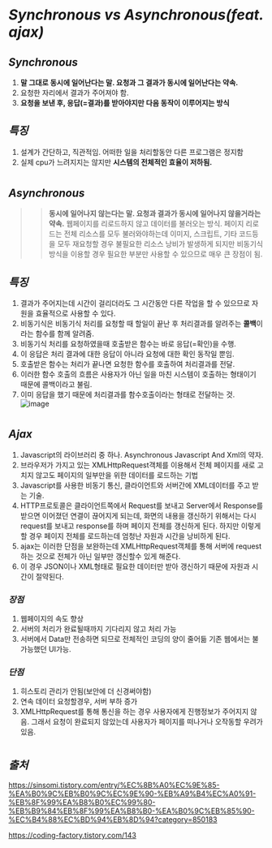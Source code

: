 # *Synchronous vs Asynchronous(feat. ajax)*

*<h2>Synchronous</h2>*

1. **말 그대로 동시에 일어난다는 말. 요청과 그 결과가 동시에 일어난다는 약속.**
2. 요청한 자리에서 결과가 주어져야 함.
3. **요청을 보낸 후, 응답(=결과)를 받아야지만 다음 동작이 이루어지는 방식**

*<h2>특징</h2>*

1. 설계가 간단하고, 직관적임.
어떠한 일을 처리할동안 다른 프로그램은 정지함
2. 실제 cpu가 느려지지는 않지만 **시스템의 전체적인 효율이 저하됨.**

#

*<h2>Asynchronous</h2>*

>>**동시에 일어나지 않는다는 말. 요청과 결과가 동시에 일어나지 않을거라는 약속.**
웹페이지를 리로드하지 않고 데이터를 불러오는 방식.
페이지 리로드는 전체 리소스를 모두 불러와야하는데 이미지, 스크립트, 기타 코드등을 모두 재요청할 경우 불필요한 리소스 낭비가 발생하게 되지만 비동기식 방식을 이용할 경우 필요한 부분만 사용할 수 있으므로 매우 큰 장점이 됨.

*<h2>특징</h2>*

1. 결과가 주어지는데 시간이 걸리더라도 그 시간동안 다른 작업을 할 수 있으므로 자원을 효율적으로 사용할 수 있다.
2. 비동기식은 비동기식 처리를 요청할 때 할일이 끝난 후 처리결과를 알려주는 **콜백**이라는 함수를 함께 알려줌.
3. 비동기식 처리를 요청하였을때 호출받은 함수는 바로 응답(=확인)을 수행.
4. 이 응답은 처리 결과에 대한 응답이 아니라 요청에 대한 확인 동작일 뿐임.
5. 호출받은 함수는 처리가 끝나면 요청한 함수를 호출하여 처리결과를 전달.
6. 이러한 함수 호출의 흐름은 사용자가 아닌 일을 마친 시스템이 호출하는 형태이기 때문에 콜백이라고 불림.
7. 이미 응답을 했기 때문에 처리결과를 함수호출이라는 형태로 전달하는 것.
![image](https://img1.daumcdn.net/thumb/R1280x0/?scode=mtistory2&fname=https%3A%2F%2Fblog.kakaocdn.net%2Fdn%2FuehDf%2FbtqAJNfwL3z%2Fyrs7qi8yyaosWfHAKaB9a0%2Fimg.jpg)

#

*<h2>Ajax</h2>*

1. Javascript의 라이브러리 중 하나. Asynchronous Javascript And Xml의 약자.
2. 브라우저가 가지고 있는 XMLHttpRequest객체를 이용해서 전체 페이지를 새로 고치지 않고도 페이지의 일부만을 위한 데이터를 로드하는 기법
3. Javascript를 사용한 비동기 통신, 클라이언트와 서버간에 XML데이터를 주고 받는 기술.
4. HTTP프로토콜은 클라이언트쪽에서 Request를 보내고 Server에서 Response를 받으면 이어졌던 연결이 끊어지게 되는데, 화면의 내용을 갱신하기 위해서는 다시 request를 보내고 response를 하며 페이지 전체를 갱신하게 된다. 하지만 이렇게 할 경우 페이지 전체를 로드하는데 엄청난 자원과 시간을 낭비하게 된다.
5. ajax는 이러한 단점을 보완하는데 XMLHttpRequest객체를 통해 서버에 request하는 것으로 전체가 아닌 일부만 갱신할수 있게 해준다.
6. 이 경우 JSON이나 XML형태로 필요한 데이터만 받아 갱신하기 때문에 자원과 시간이 절약된다.

*<h3>장점</h3>*

1. 웹페이지의 속도 향상
2. 서버의 처리가 완료될때까지 기다리지 않고 처리 가능
3. 서버에서 Data만 전송하면 되므로 전체적인 코딩의 양이 줄어듦
기존 웹에서는 불가능했던 UI가능.

*<h3>단점</h3>*
1. 히스토리 관리가 안됨(보안에 더 신경써야함)
2. 연속 데이터 요청할경우, 서버 부하 증가
3. XMLHttpRequest를 통해 통신을 하는 경우 사용자에게 진행정보가 주어지지 않음. 그래서 요청이 완료되지 않았는데 사용자가 페이지를 떠나거나 오작동할 우려가 있음.

#

*<h2>출처</h2>*
https://sinsomi.tistory.com/entry/%EC%8B%A0%EC%9E%85-%EA%B0%9C%EB%B0%9C%EC%9E%90-%EB%A9%B4%EC%A0%91-%EB%8F%99%EA%B8%B0%EC%99%80-%EB%B9%84%EB%8F%99%EA%B8%B0-%EA%B0%9C%EB%85%90-%EC%B4%88%EC%BD%94%EB%8D%94?category=850183

https://coding-factory.tistory.com/143
